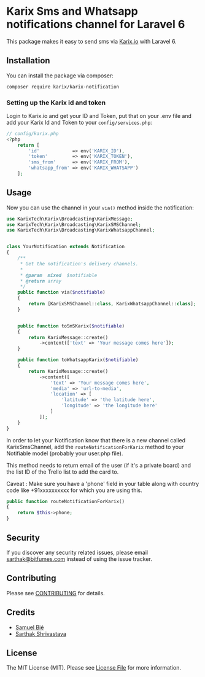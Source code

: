 # Karix Sms and Whatsapp notifications channel for Laravel 6

This package makes it easy to send sms via [Karix.io](karix.io) with Laravel 6.

## Installation

You can install the package via composer:

``` bash
composer require karix/karix-notification
```

### Setting up the Karix id and token

Login to Karix.io and get your ID and Token, put that on your .env file and
add your Karix Id and Token to your `config/services.php`:

```php
// config/karix.php
<?php
    return [
        'id'            => env('KARIX_ID'),
        'token'         => env('KARIX_TOKEN'),
        'sms_from'      => env('KARIX_FROM'),
        'whatsapp_from' => env('KARIX_WHATSAPP')
    ];
```

## Usage

Now you can use the channel in your `via()` method inside the notification:

``` php
use KarixTech\Karix\Broadcasting\KarixMessage;
use KarixTech\Karix\Broadcasting\KarixSMSChannel;
use KarixTech\Karix\Broadcasting\KarixWhatsappChannel;


class YourNotification extends Notification
{
    /**
     * Get the notification's delivery channels.
     *
     * @param  mixed  $notifiable
     * @return array
     */
    public function via($notifiable)
    {
        return [KarixSMSChannel::class, KarixWhatsappChannel::class];
    }


    public function toSmSKarix($notifiable)
    {
        return KarixMessage::create()
            ->content(['text' => 'Your message comes here']);
    }

    public function toWhatsappKarix($notifiable)
    {
        return KarixMessage::create()
            ->content([
                'text' => 'Your message comes here',
                'media' => 'url-to-media',
                'location' => [
                    'latitude' => 'the latitude here',
                    'longitude' => 'the longitude here'
                ]
            ]);
    }
}
```


In order to let your Notification know that there is a new channel called KarixSmsChannel, add the `routeNotificationForKarix` method to your Notifiable model (probably your user.php file).

This method needs to return email of the user (if it's a private board) and the list ID of the Trello list to add the card to.

Caveat : Make sure you have a 'phone' field in your table along with country code like +91xxxxxxxxxx for which you are using this.

```php
public function routeNotificationForKarix()
{
    return $this->phone;
}
```


## Security

If you discover any security related issues, please email sarthak@bitfumes.com instead of using the issue tracker.

## Contributing

Please see [CONTRIBUTING](CONTRIBUTING.md) for details.

## Credits

- [Samuel Bié](https://github.com/samuel-bie)
- [Sarthak Shrivastava](https://github.com/s-sarthak)

## License

The MIT License (MIT). Please see [License File](LICENSE.md) for more information.